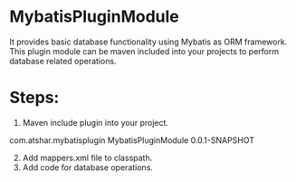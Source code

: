 # MybatisPluginModule
It provides basic database functionality using Mybatis as ORM framework.
This plugin module can be maven included into your projects to perform database related operations.

# Steps:
1. Maven include plugin into your project.
<dependency>
   <groupId>com.atshar.mybatisplugin</groupId>
	<artifactId>MybatisPluginModule</artifactId>
	<version>0.0.1-SNAPSHOT</version>
</dependency>

2. Add mappers.xml file to classpath.
3. Add code for database operations.
